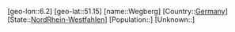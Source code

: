 ﻿---
location: [51.15,6.2]
type: City
tags:
- geo/City


SpocWebEntityId: 35480
isDeleted: false
confidential: public

---
[geo-lon::6.2]
[geo-lat::51.15]
[name::Wegberg]
[Country::[Germany](geo/Continent/Europe/Germany.md)]
[State::[NordRhein-Westfahlen](NordRhein-Westfahlen)]
[Population::]
[Unknown::]

